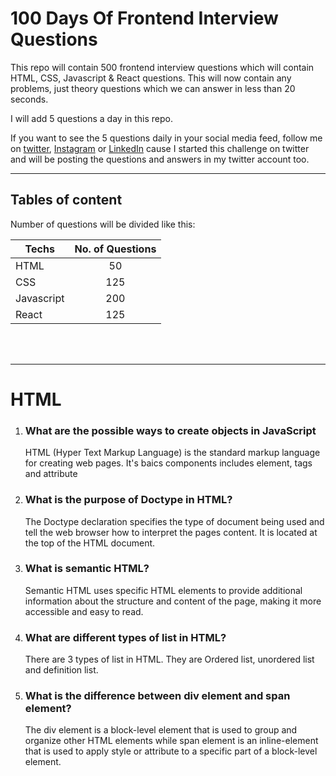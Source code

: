 # 100 Days Of Frontend Interview Questions


This repo will contain 500 frontend interview questions which will contain HTML, CSS, Javascript & React questions. This will now contain any problems, just theory questions which we can answer in less than 20 seconds.

I will add 5 questions a day in this repo.

If you want to see the 5 questions daily in your social media feed, follow me on [twitter](https://twitter.com/saran_pariyar1), [Instagram](https://instagram.com/saran_pariyar1) or [LinkedIn](https://www.linkedin.com/in/saran-pariyar-5078b5217/) cause I started this challenge on twitter and will be posting the questions and answers in my twitter account too.

---



## Tables of content

Number of questions will be divided like this:


| Techs      | No. of Questions |
| ------------- |:-------------:|
| HTML    | 50|
| CSS      | 125      |   
| Javascript | 200      |    
|React | 125 |


<br /><br />


---

# HTML


1. ### What are the possible ways to create objects in JavaScript

   HTML (Hyper Text Markup Language) is the standard markup language for creating web pages. It's baics components includes element, tags and attribute

2. ### What is the purpose of Doctype in HTML?
   The Doctype declaration specifies the type of document being used and tell the web browser how to interpret the pages content. It is located at the top of the HTML document.

3. ### What is semantic HTML?
   Semantic HTML uses specific HTML elements to provide additional information about the structure and content of the page, making it more accessible and easy to read.

4. ### What are different types of list in HTML?
   There are 3 types of list in HTML. They are Ordered list, unordered list and definition list.

5. ### What is the difference between div element and span element?
   The div element is a block-level element that is used to group and organize other HTML elements while span element is an inline-element that is used to apply style or attribute to a specific part of a block-level element.